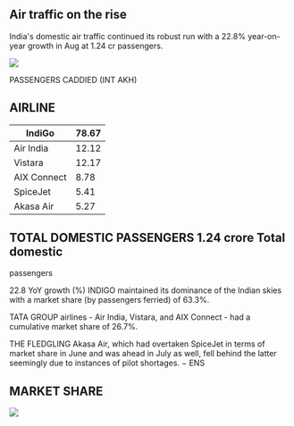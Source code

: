 ## Air traffic on the rise

India's domestic air traffic continued its robust run with a 22.8% year-on-year growth in Aug at 1.24 cr passengers.

![](_page_0_Picture_2.jpeg)

PASSENGERS CADDIED (INT AKH)

## AIRLINE

| IndiGo      | 78.67 |
|-------------|-------|
| Air India   | 12.12 |
| Vistara     | 12.17 |
| AIX Connect | 8.78  |
| SpiceJet    | 5.41  |
| Akasa Air   | 5.27  |

## TOTAL DOMESTIC PASSENGERS 1.24 crore Total domestic

passengers

22.8 YoY growth (%) INDIGO maintained its dominance of the Indian skies with a market share (by passengers ferried) of 63.3%.

TATA GROUP airlines - Air India, Vistara, and AIX Connect - had a cumulative market share of 26.7%.

THE FLEDGLING Akasa Air, which had overtaken SpiceJet in terms of market share in June and was ahead in July as well, fell behind the latter seemingly due to instances of pilot shortages.  $-$ ENS

## MARKET SHARE

![](_page_0_Figure_12.jpeg)